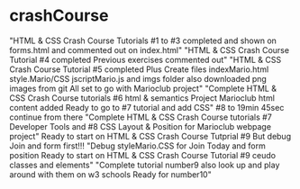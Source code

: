 # crashCourse
"HTML & CSS Crash Course Tutorials #1 to #3 completed and shown on forms.html and commented out on index.html"
"HTML & CSS Crash Course Tutorial #4 completed Previous exercises commented out"
"HTML & CSS Crash Course Tutorial #5 completed Plus Create files indexMario.html style.Mario/CSS jscriptMario.js and imgs folder also downloaded png images from git All set to go with Marioclub project"
"Complete HTML & CSS Crash Course tutorials #6 html & semantics Project Marioclub html content added Ready to go to #7 tutorial and add CSS"
#8 to 19min 45sec continue from there
"Complete HTML & CSS Crash Course tutorials #7 Developer Tools and #8 CSS Layout & Position for Marioclub webpage project"
Ready to start on HTML & CSS Crash Course Tutprial #9
But debug Join and form first!!!
"Debug styleMario.CSS for Join Today and form position Ready to start on HTML & CSS Crash Course Tutorial #9 ceudo classes and elements"
"Complete tutorial number9 also look up and play around with them on w3 schools Ready for number10"

